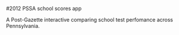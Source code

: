 #2012 PSSA school scores app

A Post-Gazette interactive comparing school test perfomance across Pennsylvania.